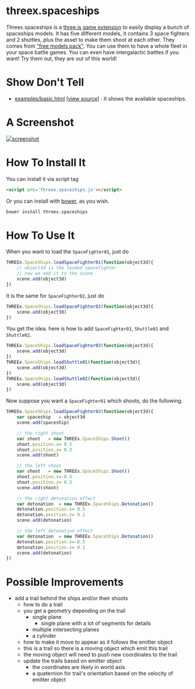 threex.spaceships
===================

Threex.spaceships is a [three.js game extension](http://www.threejsgames.com/extensions/) to easily display a bunch of spaceships models. It has five different models, it contains 3 space fighters and 2 shuttles, plus the asset to make them shoot at each other. 
They comes from ["free models pack"](http://3drt.com/store/free-downloads/free-models-pack.html).
You can use them to have a whole fleet in your space battle games. You can even have intergalactic battles if you want! Try them out, they are out of this world!   

Show Don't Tell
===============
* [examples/basic.html](http://jeromeetienne.github.io/threex.spaceships/examples/basic.html)
\[[view source](https://github.com/jeromeetienne/threex.spaceships/blob/master/examples/basic.html)\] :
It shows the available spaceships.


A Screenshot
============
[![screenshot](https://raw.githubusercontent.com/jeromeetienne/threex.spaceships/master/examples/images/screenshot-threex-spaceships-512x512.jpg)](http://jeromeetienne.github.io/threex.spaceships/examples/basic.html)

How To Install It
=================

You can install it via script tag

```html
<script src='threex.spaceships.js'></script>
```

Or you can install with [bower](http://bower.io/), as you wish.

```bash
bower install threex.spaceships
```

How To Use It
=============

When you want to load the ```SpaceFighter01```, just do

```javascript
THREEx.SpaceShips.loadSpaceFighter01(function(object3d){
	// object3d is the loaded spacefighter
	// now we add it to the scene
	scene.add(object3d)
})
```

It is the same for ```SpaceFighter02```, just do

```javascript
THREEx.SpaceShips.loadSpaceFighter02(function(object3d){
	scene.add(object3d)
})
```

You get the idea. here is how to add ```SpaceFighter03```, ```Shuttle01```
and ```Shuttle02```.

```javascript
THREEx.SpaceShips.loadSpaceFighter03(function(object3d){
	scene.add(object3d)
})
THREEx.SpaceShips.loadShuttle01(function(object3d){
	scene.add(object3d)
})
THREEx.SpaceShips.loadShuttle02(function(object3d){
	scene.add(object3d)
})
```

Now suppose you want a ```SpaceFighter01``` 
which shoots, do the following.

```javascript
THREEx.SpaceShips.loadSpaceFighter03(function(object3d){
	var spaceship	= object3d
	scene.add(spaceship)

	// the right shoot
	var shoot	= new THREEx.SpaceShips.Shoot()
	shoot.position.x= 0.5
	shoot.position.z= 0.3
	scene.add(shoot)

	// the left shoot
	var shoot	= new THREEx.SpaceShips.Shoot()
	shoot.position.x=-0.5
	shoot.position.z= 0.3
	scene.add(shoot)

	// the right detonation effect
	var detonation	= new THREEx.SpaceShips.Detonation()
	detonation.position.x= 0.5
	detonation.position.z= 0.1
	scene.add(detonation)

	// the left detonation effect
	var detonation	= new THREEx.SpaceShips.Detonation()
	detonation.position.x=-0.5
	detonation.position.z= 0.1
	scene.add(detonation)
})
```

Possible Improvements
=====================
* add a trail behind the ships and/or their shoots
  * how to do a trail
  * you get a geometry depending on the trail
    * single plane
      * single plane with a lot of segments for details
    * multiple intersecting planes
    * a cylinder
  * how to make it move to appear as it follows the emitter object
  * this is a trail so there is a moving object which emit this trail
  * the moving object will need to push new coordinates to the trail
  * update the trails based on emitter object 
    * the coordinates are likely in world axis
    * a quaternion for trail's orientation based on the velocity of emitter object









